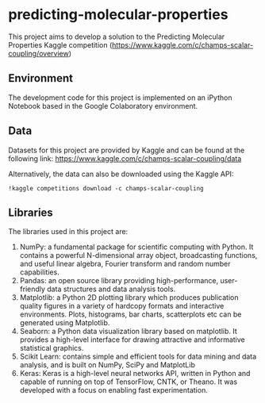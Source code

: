 # predicting-molecular-properties
This project aims to develop a solution to the Predicting Molecular Properties Kaggle competition (https://www.kaggle.com/c/champs-scalar-coupling/overview)

## Environment
The development code for this project is implemented on an iPython Notebook based in the Google Colaboratory environment. 

## Data
Datasets for this project are provided by Kaggle and can be found at the following link: https://www.kaggle.com/c/champs-scalar-coupling/data

Alternatively, the data can also be downloaded using the Kaggle API:

`!kaggle competitions download -c champs-scalar-coupling`

## Libraries
The libraries used in this project are: 

1.  NumPy: a fundamental package for scientific computing with Python. It contains a powerful N-dimensional array object, broadcasting functions, and useful linear algebra, Fourier transform and random number capabilities.
2. Pandas: an open source library providing high-performance, user-friendly data structures and data analysis tools.
3. Matplotlib: a Python 2D plotting library which produces publication quality figures in a variety of hardcopy formats and interactive environments. Plots, histograms, bar charts, scatterplots etc can be generated using Matplotlib.
4. Seaborn: a Python data visualization library based on matplotlib. It provides a high-level interface for drawing attractive and informative statistical graphics.
5. Scikit Learn: contains simple and efficient tools for data mining and data analysis, and is built on NumPy, SciPy and MatplotLib
6. Keras: Keras is a high-level neural networks API, written in Python and capable of running on top of TensorFlow, CNTK, or Theano. It was developed with a focus on enabling fast experimentation. 
